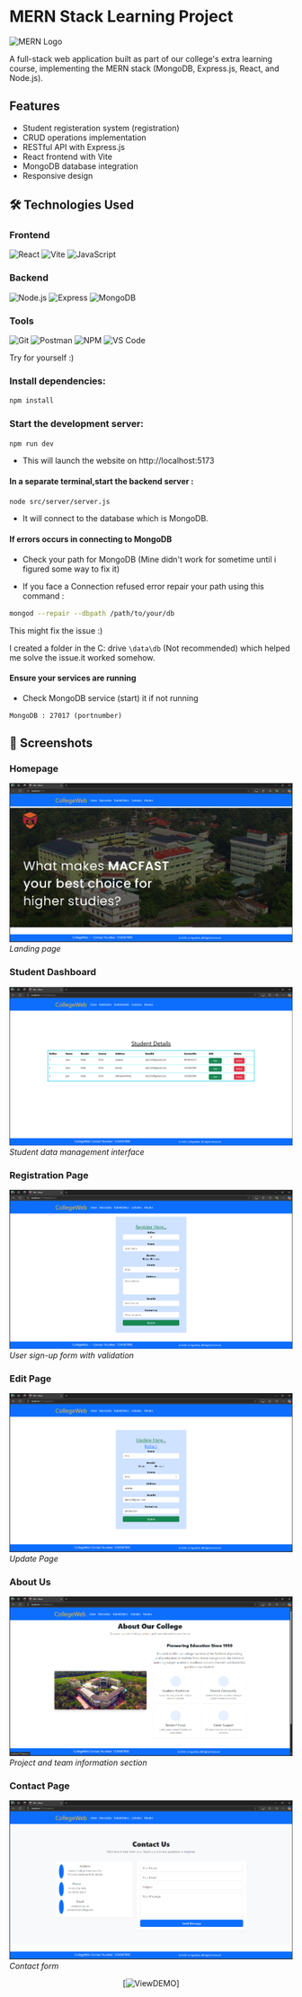 # MERN Stack Learning Project

![MERN Logo](https://upload.wikimedia.org/wikipedia/commons/9/94/MERN-logo.png)

A full-stack web application built as part of our college's extra learning course, implementing the MERN stack (MongoDB, Express.js, React, and Node.js).

## Features

- Student registeration system (registration)
- CRUD operations implementation
- RESTful API with Express.js
- React frontend with Vite
- MongoDB database integration
- Responsive design

## 🛠️ Technologies Used

### Frontend

<p align="left">
  <img src="https://img.shields.io/badge/React-20232A?style=for-the-badge&logo=react&logoColor=61DAFB" alt="React" />
  <img src="https://img.shields.io/badge/Vite-B73BFE?style=for-the-badge&logo=vite&logoColor=FFD62E" alt="Vite" />
  <img src="https://img.shields.io/badge/JavaScript-F7DF1E?style=for-the-badge&logo=javascript&logoColor=black" alt="JavaScript" />
</p>

### Backend

<p align="left">
  <img src="https://img.shields.io/badge/Node.js-339933?style=for-the-badge&logo=nodedotjs&logoColor=white" alt="Node.js" />
  <img src="https://img.shields.io/badge/Express.js-000000?style=for-the-badge&logo=express&logoColor=white" alt="Express" />
  <img src="https://img.shields.io/badge/MongoDB-4EA94B?style=for-the-badge&logo=mongodb&logoColor=white" alt="MongoDB" />
</p>

### Tools

<p align="left">
  <img src="https://img.shields.io/badge/Git-F05032?style=for-the-badge&logo=git&logoColor=white" alt="Git" />
  <img src="https://img.shields.io/badge/Postman-FF6C37?style=for-the-badge&logo=Postman&logoColor=white" alt="Postman" />
  <img src="https://img.shields.io/badge/NPM-%23000000.svg?style=for-the-badge&logo=npm&logoColor=white" alt="NPM" />
  <img src="https://img.shields.io/badge/Visual_Studio_Code-0078D4?style=for-the-badge&logo=visual%20studio%20code&logoColor=white" alt="VS Code" />
</p>

Try for yourself :)

### Install dependencies:

```bash
npm install
```

### Start the development server:

```bash
npm run dev
```

- This will launch the website on http://localhost:5173

#### In a separate terminal,start the backend server :

```bash
node src/server/server.js
```

- It will connect to the database which is MongoDB.

#### If errors occurs in connecting to MongoDB

- Check your path for MongoDB
  (Mine didn't work for sometime until i figured some way to fix it)

- If you face a Connection refused error repair your path using this command :

```bash
mongod --repair --dbpath /path/to/your/db
```

This might fix the issue :)

I created a folder in the C: drive `\data\db` (Not recommended) which helped me solve the issue.it worked somehow.

#### Ensure your services are running

- Check MongoDB service (start) it if not running

```
MongoDB : 27017 (portnumber)
```

## 📸 Screenshots

### Homepage

![Homepage](./screenshot/home.png)  
_Landing page_

### Student Dashboard

![Student Details](./screenshot/stud_detail.png)  
_Student data management interface_

### Registration Page

![Registration](./screenshot/register.png)  
_User sign-up form with validation_

### Edit Page

![Edit](./screenshot/update.png)  
_Update Page_

### About Us

![About Us](./screenshot/aboutus.png)  
_Project and team information section_

### Contact Page

![Contact Us](./screenshot/contactus.png)  
_Contact form_

<div align=center>

[![ViewDEMO](https://mernproject-frontend.netlify.app/)]

